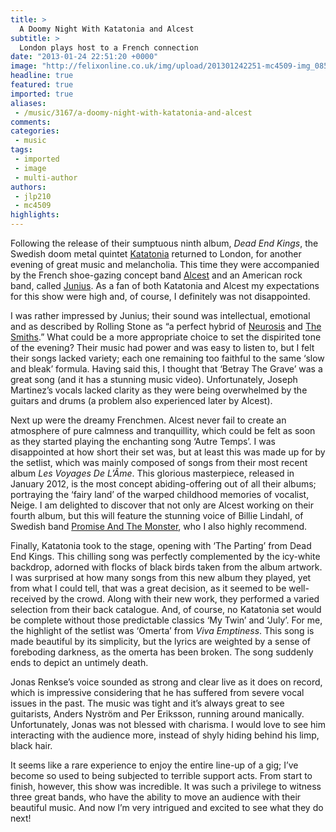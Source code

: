 ```yaml
---
title: >
  A Doomy Night With Katatonia and Alcest
subtitle: >
  London plays host to a French connection
date: "2013-01-24 22:51:20 +0000"
image: "http://felixonline.co.uk/img/upload/201301242251-mc4509-img_0850.jpg"
headline: true
featured: true
imported: true
aliases:
 - /music/3167/a-doomy-night-with-katatonia-and-alcest
comments:
categories:
 - music
tags:
 - imported
 - image
 - multi-author
authors:
 - jlp210
 - mc4509
highlights:
---
```


Following the release of their sumptuous ninth album, _Dead End Kings_, the Swedish doom metal quintet [Katatonia](http://katatonia.com/) returned to London, for another evening of great music and melancholia. This time they were accompanied by the French shoe-gazing concept band [Alcest](http://www.alcest-music.com/) and an American rock band, called [Junius](http://juniusmusic.com/). As a fan of both Katatonia and Alcest my expectations for this show were high and, of course, I definitely was not disappointed.

I was rather impressed by Junius; their sound was intellectual, emotional and as described by Rolling Stone as “a perfect hybrid of [Neurosis](http://www.neurosis.com/) and [The Smiths](http://www.youtube.com/watch?v=kGnjrTkv1gs).” What could be a more appropriate choice to set the dispirited tone of the evening? Their music had power and was easy to listen to, but I felt their songs lacked variety; each one remaining too faithful to the same ‘slow and bleak’ formula. Having said this, I thought that ‘Betray The Grave’ was a great song (and it has a stunning music video). Unfortunately, Joseph Martinez’s vocals lacked clarity as they were being overwhelmed by the guitars and drums (a problem also experienced later by Alcest).

Next up were the dreamy Frenchmen. Alcest never fail to create an atmosphere of pure calmness and tranquillity, which could be felt as soon as they started playing the enchanting song ‘Autre Temps’. I was disappointed at how short their set was, but at least this was made up for by the setlist, which was mainly composed of songs from their most recent album _Les Voyages De L’Âme_. This glorious masterpiece, released in January 2012, is the most concept abiding-offering out of all their albums; portraying the ‘fairy land’ of the warped childhood memories of vocalist, Neige. I am delighted to discover that not only are Alcest working on their fourth album, but this will feature the stunning voice of Billie Lindahl, of Swedish band [Promise And The Monster](http://www.myspace.com/promiseandthemonster), who I also highly recommend.

Finally, Katatonia took to the stage, opening with ‘The Parting’ from Dead End Kings. This chilling song was perfectly complemented by the icy-white backdrop, adorned with flocks of black birds taken from the album artwork. I was surprised at how many songs from this new album they played, yet from what I could tell, that was a great decision, as it seemed to be well-received by the crowd. Along with their new work, they performed a varied selection from their back catalogue. And, of course, no Katatonia set would be complete without those predictable classics ‘My Twin’ and ‘July’. For me, the highlight of the setlist was ‘Omerta’ from _Viva Emptiness_. This song is made beautiful by its simplicity, but the lyrics are weighted by a sense of foreboding darkness, as the omerta has been broken. The song suddenly ends to depict an untimely death.

Jonas Renkse’s voice sounded as strong and clear live as it does on record, which is impressive considering that he has suffered from severe vocal issues in the past. The music was tight and it’s always great to see guitarists, Anders Nyström and Per Eriksson, running around manically. Unfortunately, Jonas was not blessed with charisma. I would love to see him interacting with the audience more, instead of shyly hiding behind his limp, black hair.

It seems like a rare experience to enjoy the entire line-up of a gig; I’ve become so used to being subjected to terrible support acts. From start to finish, however, this show was incredible. It was such a privilege to witness three great bands, who have the ability to move an audience with their beautiful music. And now I’m very intrigued and excited to see what they do next!
